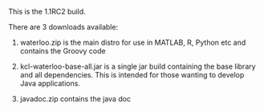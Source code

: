 This is the 1.1RC2 build.

There are 3 downloads available:

1. waterloo.zip is the main distro for use in MATLAB, R, Python etc and contains the Groovy code

2. kcl-waterloo-base-all.jar is a single jar build containing the base library and all dependencies.
This is intended for those wanting to develop Java applications.

3. javadoc.zip contains the java doc

